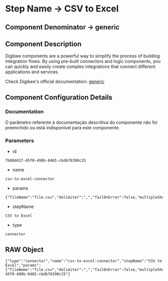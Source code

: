 # Step Name -> CSV to Excel
## Component Denominator -> generic

## Component Description

Digibee components are a powerful way to simplify the process of building integration flows. By using pre-built connectors and logic components, you can quickly and easily create complex integrations that connect different applications and services.

Check Digibee's official documentation: [generic](https://docs.digibee.com/documentation "Digibee documentation")

## Component Configuration Details
### Documentation

O parâmetro referente à documentação descritiva do componente não foi preenchido ou está indisponível para este componente.

### Parameters

* id
```
7b00d41f-45f0-490b-8465-cbdb70390c25
```

* name
```
csv-to-excel-connector
```

* params
```
{"fileName":"file.csv","delimiter":",","failOnError":false,"multipleSheets":false}
```

* stepName
```
CSV to Excel
```

* type
```
connector
```


## RAW Object

```
{"type":"connector","name":"csv-to-excel-connector","stepName":"CSV to Excel","params":{"fileName":"file.csv","delimiter":",","failOnError":false,"multipleSheets":false},"id":"7b00d41f-45f0-490b-8465-cbdb70390c25"}
```